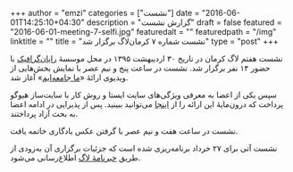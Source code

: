 +++
author = "emzi"
categories = ["نشست"]
date = "2016-06-01T14:25:10+04:30"
description = "گزارش نشست"
draft = false
featured = "2016-06-01-meeting-7-selfi.jpg"
featuredalt = ""
featuredpath = "/img"
linktitle = ""
title = "نشست شماره ۷ کرمان‌لاگ برگزار شد"
type = "post"
+++

نشست هفتم لاگ کرمان در تاریخ ۳۰ اردیبهشت ۱۳۹۵ در محل موسسهٔ [رایان‌گرافیک](http://rayangraphic.com) با حضور ۱۴ نفر برگزار شد. نشست در ساعت پنج و نیم عصر با نمایش بخش‌هایی از ویدیوی ارائهٔ «[ما جامعه‌ایم](http://takhtesefid.org/watch?v=77281828509)» آغاز شد.

سپس یکی از اعضا به معرفی ویژگی‌های سایت ایستا و روش کار با سایت‌ساز هیوگو پرداخت که درون‌مایهٔ این ارائه را از [اینجا](http://emzi.github.io/my-prez/SSG+Hugo/fa) می‌توانید ببینید. پس از پذیرایی در ادامه اعضا به بحث آزاد پرداختند.

<!--more-->

نشست در ساعت هفت و نیم عصر با گرفتن عکس یادگاری خاتمه یافت.

نشست آتی برای ۲۷ خرداد برنامه‌ریزی شده است که جزئیات برگزاری آن به‌زودی از طریق [خبرنامهٔ لاگ](http://eepurl.com/bUC2cH) اطلاع‌رسانی می‌شود.